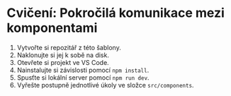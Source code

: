 # Cvičení: Pokročilá komunikace mezi komponentami

1. Vytvořte si repozitář z této šablony.
1. Naklonujte si jej k sobě na disk.
1. Otevřete si projekt ve VS Code.
1. Nainstalujte si závislosti pomocí `npm install`.
1. Spusťte si lokální server pomocí `npm run dev`.
1. Vyřešte postupně jednotlivé úkoly ve složce `src/components`.

